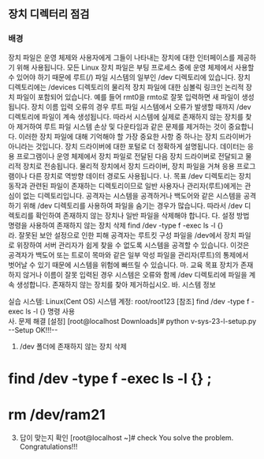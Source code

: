 ## 장치 디렉터리 점검

### 배경
장치 파일은 운영 체제와 사용자에게 그들이 나타내는 장치에 대한 인터페이스를 제공하기 위해 사용됩니다. 모든 Linux 장치 파일은 부팅 프로세스 중에 운영 체제에서 사용할 수 있어야 하기 때문에 루트(/) 파일 시스템의 일부인 /dev 디렉토리에 있습니다. 장치 디렉토리에는 /devices 디렉토리의 물리적 장치 파일에 대한 심볼릭 링크인 논리적 장치 파일이 포함되어 있습니다. 예를 들어 rmt0을 rmto로 잘못 입력하면 새 파일이 생성됩니다. 장치 이름 입력 오류의 경우 루트 파일 시스템에서 오류가 발생할 때까지 /dev 디렉토리에 파일이 계속 생성됩니다. 따라서 시스템에 실제로 존재하지 않는 장치를 찾아 제거하여 루트 파일 시스템 손상 및 다운타임과 같은 문제를 제거하는 것이 중요합니다.
이러한 장치 파일에 대해 기억해야 할 가장 중요한 사항 중 하나는 장치 드라이버가 아니라는 것입니다. 장치 드라이버에 대한 포털로 더 정확하게 설명됩니다. 데이터는 응용 프로그램이나 운영 체제에서 장치 파일로 전달된 다음 장치 드라이버로 전달되고 물리적 장치로 전송됩니다. 물리적 장치에서 장치 드라이버, 장치 파일을 거쳐 응용 프로그램이나 다른 장치로 역방향 데이터 경로도 사용됩니다.
나. 목표
/dev 디렉토리는 장치 동작과 관련된 파일이 존재하는 디렉토리이므로 일반 사용자나 관리자(루트)에게는 관심이 없는 디렉토리입니다. 공격자는 시스템을 공격하거나 백도어와 같은 시스템을 공격하기 위해 /dev 디렉토리를 사용하여 파일을 숨기는 경우가 많습니다. 따라서 /dev 디렉토리를 확인하여 존재하지 않는 장치나 일반 파일을 삭제해야 합니다.
다. 설정 방법
명령을 사용하여 존재하지 않는 장치 삭제
find /dev -type f -exec ls -l {} \
라. 잘못된 보안 설정으로 인한 피해
공격자는 루트킷 구성 파일을 /dev에서 장치 파일로 위장하여 서버 관리자가 쉽게 찾을 수 없도록 시스템을 공격할 수 있습니다. 이것은 공격자가 백도어 또는 트로이 목마와 같은 일부 악성 파일을 관리자(루트)의 통제에서 벗어날 수 있기 때문에 시스템을 위험에 빠뜨릴 수 있습니다.
마. 교육 목표
장치가 존재하지 않거나 이름이 잘못 입력된 경우 시스템은 오류와 함께 /dev 디렉토리에 파일을 계속 생성합니다. 존재하지 않는 장치를 찾아 제거하십시오.
바. 시스템 정보
 
실습 시스템: Linux(Cent OS)
시스템 계정: root/root123
[참조]
find /dev -type f -exec ls -l {} 명령 사용 \
사. 문제 해결
[설정]
[root@localhost Downloads]# python v-sys-23-l-setup.py
--Setup OK!!!--

1) /dev 폴더에 존재하지 않는 장치 삭제
# find /dev -type f -exec ls -l {} \;
# rm /dev/ram21

 
 
3) 답이 맞는지 확인
[root@localhost ~]# check
You solve the problem. Congratulations!!!
